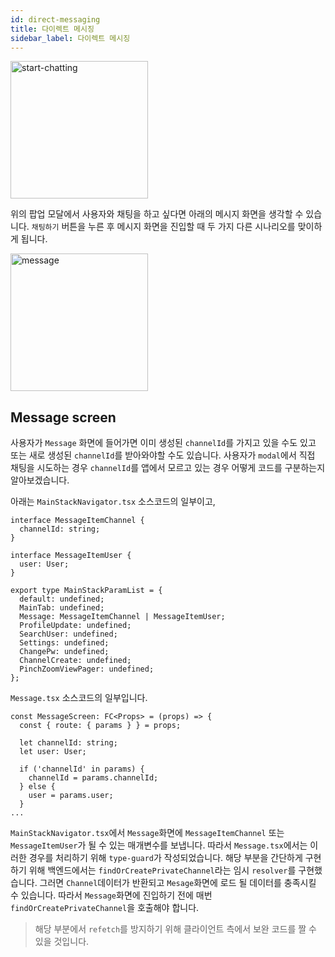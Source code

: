 ```yaml
---
id: direct-messaging
title: 다이렉트 메시징
sidebar_label: 다이렉트 메시징
---
```


<img width="220" alt="start-chatting" src="https://user-images.githubusercontent.com/27461460/92318266-8f400000-f044-11ea-873f-96145e5645e4.png"/>

위의 팝업 모달에서 사용자와 채팅을 하고 싶다면 아래의 메시지 화면을 생각할 수 있습니다. `채팅하기` 버튼을 누른 후 메시지 화면을 진입할 때 두 가지 다른 시나리오를 맞이하게 됩니다.

<img width="220" alt="message" src="https://user-images.githubusercontent.com/27461460/92318281-cadaca00-f044-11ea-9acf-bae1ddd448f6.png"/>

## Message screen

사용자가 `Message` 화면에 들어가면 이미 생성된 `channelId`를 가지고 있을 수도 있고 또는 새로 생성된 `channelId`를 받아와야할 수도 있습니다. 사용자가 `modal`에서 직접 채팅을 시도하는 경우 `channelId`를 앱에서 모르고 있는 경우 어떻게 코드를 구분하는지 알아보겠습니다. 

아래는 `MainStackNavigator.tsx` 소스코드의 일부이고,

```tsx
interface MessageItemChannel {
  channelId: string;
}

interface MessageItemUser {
  user: User;
}

export type MainStackParamList = {
  default: undefined;
  MainTab: undefined;
  Message: MessageItemChannel | MessageItemUser;
  ProfileUpdate: undefined;
  SearchUser: undefined;
  Settings: undefined;
  ChangePw: undefined;
  ChannelCreate: undefined;
  PinchZoomViewPager: undefined;
};
```

`Message.tsx` 소스코드의 일부입니다.
```tsx
const MessageScreen: FC<Props> = (props) => {
  const { route: { params } } = props;

  let channelId: string;
  let user: User;

  if ('channelId' in params) {
    channelId = params.channelId;
  } else {
    user = params.user;
  }
...
```

`MainStackNavigator.tsx`에서 `Message`화면에 `MessageItemChannel` 또는 `MessageItemUser`가 될 수 있는 매개변수를 보냅니다. 따라서 `Message.tsx`에서는 이러한 경우를 처리하기 위해 `type-guard`가 작성되었습니다. 해당 부분을 간단하게 구현하기 위해 백엔드에서는 `findOrCreatePrivateChannel`라는 임시 `resolver`를 구현했습니다. 그러면 `Channel`데이터가 반환되고 `Mesage`화면에 로드 될 데이터를 충족시킬 수 있습니다. 따라서 `Message`화면에 진입하기 전에 매번 `findOrCreatePrivateChannel`을 호출해야 합니다.
> 해당 부분에서 `refetch`를 방지하기 위해 클라이언트 측에서 보완 코드를 짤 수 있을 것입니다.
